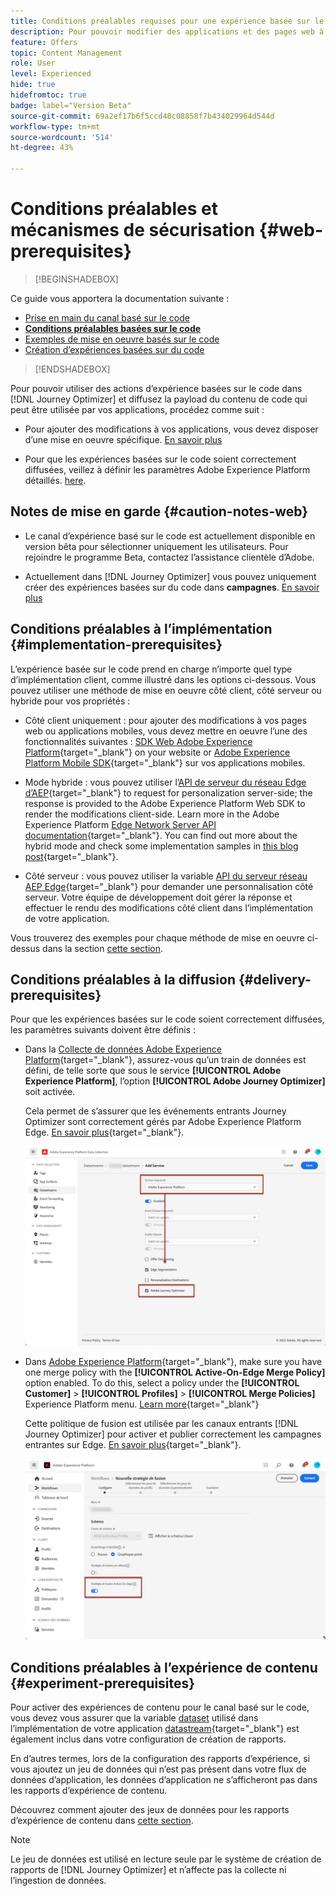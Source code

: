 ```yaml
---
title: Conditions préalables requises pour une expérience basée sur le code
description: Pour pouvoir modifier des applications et des pages web à l’aide de la fonction basée sur le code Journey Optimizer, suivez les conditions préalables sur cette page.
feature: Offers
topic: Content Management
role: User
level: Experienced
hide: true
hidefromtoc: true
badge: label="Version Beta"
source-git-commit: 69a2ef17b6f5ccd40c08858f7b434029964d544d
workflow-type: tm+mt
source-wordcount: '514'
ht-degree: 43%

---
```


# Conditions préalables et mécanismes de sécurisation {#web-prerequisites}

>[!BEGINSHADEBOX]

Ce guide vous apportera la documentation suivante :

* [Prise en main du canal basé sur le code](get-started-code-based.md)
* **[Conditions préalables basées sur le code](code-based-prerequisites.md)**
* [Exemples de mise en oeuvre basés sur le code](code-based-implementation-samples.md)
* [Création d’expériences basées sur du code](create-code-based.md)

>[!ENDSHADEBOX]

Pour pouvoir utiliser des actions d’expérience basées sur le code dans [!DNL Journey Optimizer] et diffusez la payload du contenu de code qui peut être utilisée par vos applications, procédez comme suit :

* Pour ajouter des modifications à vos applications, vous devez disposer d’une mise en oeuvre spécifique. [En savoir plus](#implementation-prerequisites)

* Pour que les expériences basées sur le code soient correctement diffusées, veillez à définir les paramètres Adobe Experience Platform détaillés. [here](#delivery-prerequisites).

## Notes de mise en garde {#caution-notes-web}

* Le canal d’expérience basé sur le code est actuellement disponible en version bêta pour sélectionner uniquement les utilisateurs. Pour rejoindre le programme Beta, contactez l’assistance clientèle d’Adobe.

* Actuellement dans [!DNL Journey Optimizer] vous pouvez uniquement créer des expériences basées sur du code dans **campagnes**. [En savoir plus](../campaigns/create-campaign.md#configure)

## Conditions préalables à l’implémentation {#implementation-prerequisites}

L’expérience basée sur le code prend en charge n’importe quel type d’implémentation client, comme illustré dans les options ci-dessous. Vous pouvez utiliser une méthode de mise en oeuvre côté client, côté serveur ou hybride pour vos propriétés :

* Côté client uniquement : pour ajouter des modifications à vos pages web ou applications mobiles, vous devez mettre en oeuvre l’une des fonctionnalités suivantes : [SDK Web Adobe Experience Platform](https://experienceleague.adobe.com/docs/platform-learn/implement-web-sdk/overview.html?lang=fr){target="_blank"} on your website or [Adobe Experience Platform Mobile SDK](https://developer.adobe.com/client-sdks/documentation/){target="_blank"} sur vos applications mobiles.

* Mode hybride : vous pouvez utiliser l’[API de serveur du réseau Edge d’AEP](https://experienceleague.adobe.com/docs/experience-platform/edge-network-server-api/data-collection/interactive-data-collection.html?lang=fr){target="_blank"} to request for personalization server-side; the response is provided to the Adobe Experience Platform Web SDK to render the modifications client-side. Learn more in the Adobe Experience Platform [Edge Network Server API documentation](https://experienceleague.adobe.com/docs/experience-platform/edge-network-server-api/overview.html?lang=fr){target="_blank"}. You can find out more about the hybrid mode and check some implementation samples in [this blog post](https://blog.developer.adobe.com/hybrid-personalization-in-the-adobe-experience-platform-web-sdk-6a1bb674bf41){target="_blank"}.

* Côté serveur : vous pouvez utiliser la variable [API du serveur réseau AEP Edge](https://experienceleague.adobe.com/docs/experience-platform/edge-network-server-api/data-collection/interactive-data-collection.html?lang=fr){target="_blank"} pour demander une personnalisation côté serveur. Votre équipe de développement doit gérer la réponse et effectuer le rendu des modifications côté client dans l’implémentation de votre application.

Vous trouverez des exemples pour chaque méthode de mise en oeuvre ci-dessus dans la section [cette section](code-based-implementation-samples.md).

## Conditions préalables à la diffusion {#delivery-prerequisites}

Pour que les expériences basées sur le code soient correctement diffusées, les paramètres suivants doivent être définis :

* Dans la [Collecte de données Adobe Experience Platform](https://experienceleague.adobe.com/docs/experience-platform/edge/datastreams/overview.html?lang=fr){target="_blank"}, assurez-vous qu’un train de données est défini, de telle sorte que sous le service **[!UICONTROL Adobe Experience Platform]**, l’option **[!UICONTROL Adobe Journey Optimizer]** soit activée.

  Cela permet de s’assurer que les événements entrants Journey Optimizer sont correctement gérés par Adobe Experience Platform Edge. [En savoir plus](https://experienceleague.adobe.com/docs/experience-platform/edge/datastreams/configure.html?lang=fr){target="_blank"}.

  ![](../web/assets/web-aep-datastream-ajo.png)

* Dans [Adobe Experience Platform](https://experienceleague.adobe.com/docs/experience-platform/profile/home.html?lang=fr){target="_blank"}, make sure you have one merge policy with the **[!UICONTROL Active-On-Edge Merge Policy]** option enabled. To do this, select a policy under the **[!UICONTROL Customer]** > **[!UICONTROL Profiles]** > **[!UICONTROL Merge Policies]** Experience Platform menu. [Learn more](https://experienceleague.adobe.com/docs/experience-platform/profile/merge-policies/ui-guide.html?lang=fr#configure){target="_blank"}

  Cette politique de fusion est utilisée par les canaux entrants [!DNL Journey Optimizer] pour activer et publier correctement les campagnes entrantes sur Edge. [En savoir plus](https://experienceleague.adobe.com/docs/experience-platform/profile/merge-policies/ui-guide.html?lang=fr){target="_blank"}.

  ![](../web/assets/web-aep-merge-policy.png)

## Conditions préalables à l’expérience de contenu {#experiment-prerequisites}

Pour activer des expériences de contenu pour le canal basé sur le code, vous devez vous assurer que la variable [dataset](../data/get-started-datasets.md) utilisé dans l’implémentation de votre application [datastream](https://experienceleague.adobe.com/docs/experience-platform/datastreams/overview.html?lang=fr){target="_blank"} est également inclus dans votre configuration de création de rapports.

En d’autres termes, lors de la configuration des rapports d’expérience, si vous ajoutez un jeu de données qui n’est pas présent dans votre flux de données d’application, les données d’application ne s’afficheront pas dans les rapports d’expérience de contenu.

Découvrez comment ajouter des jeux de données pour les rapports d’expérience de contenu dans [cette section](../campaigns/reporting-configuration.md#add-datasets).

>[!NOTE]
>
>Le jeu de données est utilisé en lecture seule par le système de création de rapports de [!DNL Journey Optimizer] et n’affecte pas la collecte ni l’ingestion de données.


